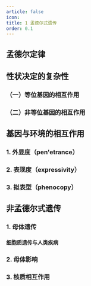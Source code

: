 ```yaml
---
article: false
icon: 
title: 1 孟德尔式遗传
order: 0.1
---
```

## 孟德尔定律

## 性状决定的复杂性
### （一）等位基因的相互作用

### （二）非等位基因的相互作用

## 基因与环境的相互作用

### 1. 外显度（pen'etrance）
### 2. 表现度（expressivity）
### 3. 拟表型（phenocopy）


## 非孟德尔式遗传

### 1. 母体遗传

#### 细胞质遗传与人类疾病
### 2. 母体影响

### 3. 核质相互作用